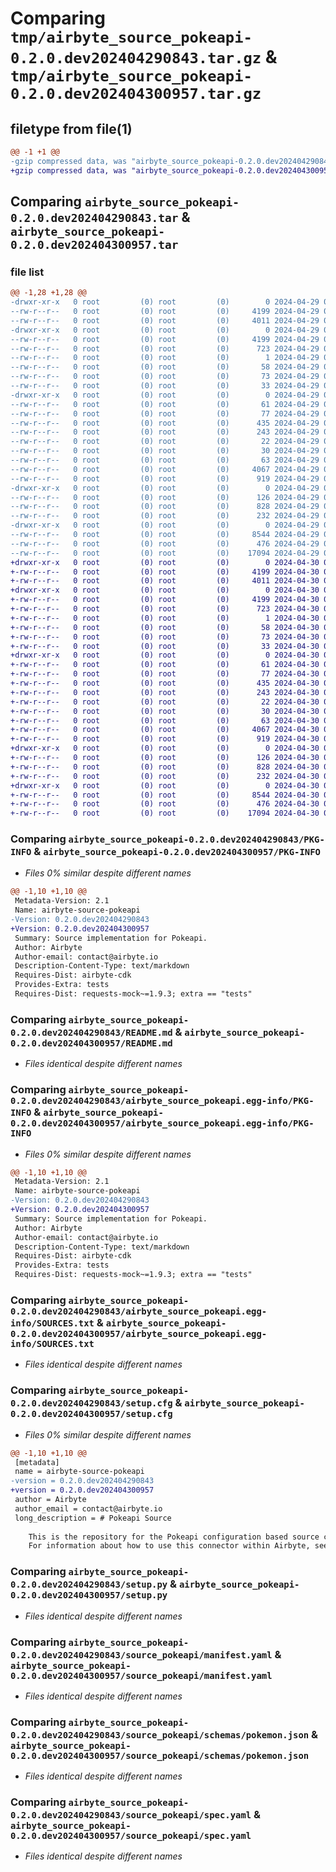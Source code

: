 # Comparing `tmp/airbyte_source_pokeapi-0.2.0.dev202404290843.tar.gz` & `tmp/airbyte_source_pokeapi-0.2.0.dev202404300957.tar.gz`

## filetype from file(1)

```diff
@@ -1 +1 @@
-gzip compressed data, was "airbyte_source_pokeapi-0.2.0.dev202404290843.tar", last modified: Mon Apr 29 08:43:38 2024, max compression
+gzip compressed data, was "airbyte_source_pokeapi-0.2.0.dev202404300957.tar", last modified: Tue Apr 30 09:57:34 2024, max compression
```

## Comparing `airbyte_source_pokeapi-0.2.0.dev202404290843.tar` & `airbyte_source_pokeapi-0.2.0.dev202404300957.tar`

### file list

```diff
@@ -1,28 +1,28 @@
-drwxr-xr-x   0 root         (0) root         (0)        0 2024-04-29 08:43:38.096856 airbyte_source_pokeapi-0.2.0.dev202404290843/
--rw-r--r--   0 root         (0) root         (0)     4199 2024-04-29 08:43:38.096856 airbyte_source_pokeapi-0.2.0.dev202404290843/PKG-INFO
--rw-r--r--   0 root         (0) root         (0)     4011 2024-04-29 08:41:05.000000 airbyte_source_pokeapi-0.2.0.dev202404290843/README.md
-drwxr-xr-x   0 root         (0) root         (0)        0 2024-04-29 08:43:38.096856 airbyte_source_pokeapi-0.2.0.dev202404290843/airbyte_source_pokeapi.egg-info/
--rw-r--r--   0 root         (0) root         (0)     4199 2024-04-29 08:43:38.000000 airbyte_source_pokeapi-0.2.0.dev202404290843/airbyte_source_pokeapi.egg-info/PKG-INFO
--rw-r--r--   0 root         (0) root         (0)      723 2024-04-29 08:43:38.000000 airbyte_source_pokeapi-0.2.0.dev202404290843/airbyte_source_pokeapi.egg-info/SOURCES.txt
--rw-r--r--   0 root         (0) root         (0)        1 2024-04-29 08:43:38.000000 airbyte_source_pokeapi-0.2.0.dev202404290843/airbyte_source_pokeapi.egg-info/dependency_links.txt
--rw-r--r--   0 root         (0) root         (0)       58 2024-04-29 08:43:38.000000 airbyte_source_pokeapi-0.2.0.dev202404290843/airbyte_source_pokeapi.egg-info/entry_points.txt
--rw-r--r--   0 root         (0) root         (0)       73 2024-04-29 08:43:38.000000 airbyte_source_pokeapi-0.2.0.dev202404290843/airbyte_source_pokeapi.egg-info/requires.txt
--rw-r--r--   0 root         (0) root         (0)       33 2024-04-29 08:43:38.000000 airbyte_source_pokeapi-0.2.0.dev202404290843/airbyte_source_pokeapi.egg-info/top_level.txt
-drwxr-xr-x   0 root         (0) root         (0)        0 2024-04-29 08:43:38.096856 airbyte_source_pokeapi-0.2.0.dev202404290843/integration_tests/
--rw-r--r--   0 root         (0) root         (0)       61 2024-04-29 08:41:05.000000 airbyte_source_pokeapi-0.2.0.dev202404290843/integration_tests/__init__.py
--rw-r--r--   0 root         (0) root         (0)       77 2024-04-29 08:41:05.000000 airbyte_source_pokeapi-0.2.0.dev202404290843/integration_tests/abnormal_state.json
--rw-r--r--   0 root         (0) root         (0)      435 2024-04-29 08:41:05.000000 airbyte_source_pokeapi-0.2.0.dev202404290843/integration_tests/acceptance.py
--rw-r--r--   0 root         (0) root         (0)      243 2024-04-29 08:41:05.000000 airbyte_source_pokeapi-0.2.0.dev202404290843/integration_tests/configured_catalog.json
--rw-r--r--   0 root         (0) root         (0)       22 2024-04-29 08:41:05.000000 airbyte_source_pokeapi-0.2.0.dev202404290843/integration_tests/invalid_config.json
--rw-r--r--   0 root         (0) root         (0)       30 2024-04-29 08:41:05.000000 airbyte_source_pokeapi-0.2.0.dev202404290843/integration_tests/sample_config.json
--rw-r--r--   0 root         (0) root         (0)       63 2024-04-29 08:41:05.000000 airbyte_source_pokeapi-0.2.0.dev202404290843/integration_tests/sample_state.json
--rw-r--r--   0 root         (0) root         (0)     4067 2024-04-29 08:43:38.096856 airbyte_source_pokeapi-0.2.0.dev202404290843/setup.cfg
--rw-r--r--   0 root         (0) root         (0)      919 2024-04-29 08:43:36.000000 airbyte_source_pokeapi-0.2.0.dev202404290843/setup.py
-drwxr-xr-x   0 root         (0) root         (0)        0 2024-04-29 08:43:38.096856 airbyte_source_pokeapi-0.2.0.dev202404290843/source_pokeapi/
--rw-r--r--   0 root         (0) root         (0)      126 2024-04-29 08:41:05.000000 airbyte_source_pokeapi-0.2.0.dev202404290843/source_pokeapi/__init__.py
--rw-r--r--   0 root         (0) root         (0)      828 2024-04-29 08:41:05.000000 airbyte_source_pokeapi-0.2.0.dev202404290843/source_pokeapi/manifest.yaml
--rw-r--r--   0 root         (0) root         (0)      232 2024-04-29 08:41:05.000000 airbyte_source_pokeapi-0.2.0.dev202404290843/source_pokeapi/run.py
-drwxr-xr-x   0 root         (0) root         (0)        0 2024-04-29 08:43:38.096856 airbyte_source_pokeapi-0.2.0.dev202404290843/source_pokeapi/schemas/
--rw-r--r--   0 root         (0) root         (0)     8544 2024-04-29 08:41:05.000000 airbyte_source_pokeapi-0.2.0.dev202404290843/source_pokeapi/schemas/pokemon.json
--rw-r--r--   0 root         (0) root         (0)      476 2024-04-29 08:41:05.000000 airbyte_source_pokeapi-0.2.0.dev202404290843/source_pokeapi/source.py
--rw-r--r--   0 root         (0) root         (0)    17094 2024-04-29 08:41:05.000000 airbyte_source_pokeapi-0.2.0.dev202404290843/source_pokeapi/spec.yaml
+drwxr-xr-x   0 root         (0) root         (0)        0 2024-04-30 09:57:34.428094 airbyte_source_pokeapi-0.2.0.dev202404300957/
+-rw-r--r--   0 root         (0) root         (0)     4199 2024-04-30 09:57:34.428094 airbyte_source_pokeapi-0.2.0.dev202404300957/PKG-INFO
+-rw-r--r--   0 root         (0) root         (0)     4011 2024-04-30 09:47:51.000000 airbyte_source_pokeapi-0.2.0.dev202404300957/README.md
+drwxr-xr-x   0 root         (0) root         (0)        0 2024-04-30 09:57:34.424094 airbyte_source_pokeapi-0.2.0.dev202404300957/airbyte_source_pokeapi.egg-info/
+-rw-r--r--   0 root         (0) root         (0)     4199 2024-04-30 09:57:34.000000 airbyte_source_pokeapi-0.2.0.dev202404300957/airbyte_source_pokeapi.egg-info/PKG-INFO
+-rw-r--r--   0 root         (0) root         (0)      723 2024-04-30 09:57:34.000000 airbyte_source_pokeapi-0.2.0.dev202404300957/airbyte_source_pokeapi.egg-info/SOURCES.txt
+-rw-r--r--   0 root         (0) root         (0)        1 2024-04-30 09:57:34.000000 airbyte_source_pokeapi-0.2.0.dev202404300957/airbyte_source_pokeapi.egg-info/dependency_links.txt
+-rw-r--r--   0 root         (0) root         (0)       58 2024-04-30 09:57:34.000000 airbyte_source_pokeapi-0.2.0.dev202404300957/airbyte_source_pokeapi.egg-info/entry_points.txt
+-rw-r--r--   0 root         (0) root         (0)       73 2024-04-30 09:57:34.000000 airbyte_source_pokeapi-0.2.0.dev202404300957/airbyte_source_pokeapi.egg-info/requires.txt
+-rw-r--r--   0 root         (0) root         (0)       33 2024-04-30 09:57:34.000000 airbyte_source_pokeapi-0.2.0.dev202404300957/airbyte_source_pokeapi.egg-info/top_level.txt
+drwxr-xr-x   0 root         (0) root         (0)        0 2024-04-30 09:57:34.424094 airbyte_source_pokeapi-0.2.0.dev202404300957/integration_tests/
+-rw-r--r--   0 root         (0) root         (0)       61 2024-04-30 09:47:51.000000 airbyte_source_pokeapi-0.2.0.dev202404300957/integration_tests/__init__.py
+-rw-r--r--   0 root         (0) root         (0)       77 2024-04-30 09:47:51.000000 airbyte_source_pokeapi-0.2.0.dev202404300957/integration_tests/abnormal_state.json
+-rw-r--r--   0 root         (0) root         (0)      435 2024-04-30 09:47:51.000000 airbyte_source_pokeapi-0.2.0.dev202404300957/integration_tests/acceptance.py
+-rw-r--r--   0 root         (0) root         (0)      243 2024-04-30 09:47:51.000000 airbyte_source_pokeapi-0.2.0.dev202404300957/integration_tests/configured_catalog.json
+-rw-r--r--   0 root         (0) root         (0)       22 2024-04-30 09:47:51.000000 airbyte_source_pokeapi-0.2.0.dev202404300957/integration_tests/invalid_config.json
+-rw-r--r--   0 root         (0) root         (0)       30 2024-04-30 09:47:51.000000 airbyte_source_pokeapi-0.2.0.dev202404300957/integration_tests/sample_config.json
+-rw-r--r--   0 root         (0) root         (0)       63 2024-04-30 09:47:51.000000 airbyte_source_pokeapi-0.2.0.dev202404300957/integration_tests/sample_state.json
+-rw-r--r--   0 root         (0) root         (0)     4067 2024-04-30 09:57:34.428094 airbyte_source_pokeapi-0.2.0.dev202404300957/setup.cfg
+-rw-r--r--   0 root         (0) root         (0)      919 2024-04-30 09:57:32.000000 airbyte_source_pokeapi-0.2.0.dev202404300957/setup.py
+drwxr-xr-x   0 root         (0) root         (0)        0 2024-04-30 09:57:34.424094 airbyte_source_pokeapi-0.2.0.dev202404300957/source_pokeapi/
+-rw-r--r--   0 root         (0) root         (0)      126 2024-04-30 09:47:51.000000 airbyte_source_pokeapi-0.2.0.dev202404300957/source_pokeapi/__init__.py
+-rw-r--r--   0 root         (0) root         (0)      828 2024-04-30 09:47:51.000000 airbyte_source_pokeapi-0.2.0.dev202404300957/source_pokeapi/manifest.yaml
+-rw-r--r--   0 root         (0) root         (0)      232 2024-04-30 09:47:51.000000 airbyte_source_pokeapi-0.2.0.dev202404300957/source_pokeapi/run.py
+drwxr-xr-x   0 root         (0) root         (0)        0 2024-04-30 09:57:34.424094 airbyte_source_pokeapi-0.2.0.dev202404300957/source_pokeapi/schemas/
+-rw-r--r--   0 root         (0) root         (0)     8544 2024-04-30 09:47:51.000000 airbyte_source_pokeapi-0.2.0.dev202404300957/source_pokeapi/schemas/pokemon.json
+-rw-r--r--   0 root         (0) root         (0)      476 2024-04-30 09:47:51.000000 airbyte_source_pokeapi-0.2.0.dev202404300957/source_pokeapi/source.py
+-rw-r--r--   0 root         (0) root         (0)    17094 2024-04-30 09:47:51.000000 airbyte_source_pokeapi-0.2.0.dev202404300957/source_pokeapi/spec.yaml
```

### Comparing `airbyte_source_pokeapi-0.2.0.dev202404290843/PKG-INFO` & `airbyte_source_pokeapi-0.2.0.dev202404300957/PKG-INFO`

 * *Files 0% similar despite different names*

```diff
@@ -1,10 +1,10 @@
 Metadata-Version: 2.1
 Name: airbyte-source-pokeapi
-Version: 0.2.0.dev202404290843
+Version: 0.2.0.dev202404300957
 Summary: Source implementation for Pokeapi.
 Author: Airbyte
 Author-email: contact@airbyte.io
 Description-Content-Type: text/markdown
 Requires-Dist: airbyte-cdk
 Provides-Extra: tests
 Requires-Dist: requests-mock~=1.9.3; extra == "tests"
```

### Comparing `airbyte_source_pokeapi-0.2.0.dev202404290843/README.md` & `airbyte_source_pokeapi-0.2.0.dev202404300957/README.md`

 * *Files identical despite different names*

### Comparing `airbyte_source_pokeapi-0.2.0.dev202404290843/airbyte_source_pokeapi.egg-info/PKG-INFO` & `airbyte_source_pokeapi-0.2.0.dev202404300957/airbyte_source_pokeapi.egg-info/PKG-INFO`

 * *Files 0% similar despite different names*

```diff
@@ -1,10 +1,10 @@
 Metadata-Version: 2.1
 Name: airbyte-source-pokeapi
-Version: 0.2.0.dev202404290843
+Version: 0.2.0.dev202404300957
 Summary: Source implementation for Pokeapi.
 Author: Airbyte
 Author-email: contact@airbyte.io
 Description-Content-Type: text/markdown
 Requires-Dist: airbyte-cdk
 Provides-Extra: tests
 Requires-Dist: requests-mock~=1.9.3; extra == "tests"
```

### Comparing `airbyte_source_pokeapi-0.2.0.dev202404290843/airbyte_source_pokeapi.egg-info/SOURCES.txt` & `airbyte_source_pokeapi-0.2.0.dev202404300957/airbyte_source_pokeapi.egg-info/SOURCES.txt`

 * *Files identical despite different names*

### Comparing `airbyte_source_pokeapi-0.2.0.dev202404290843/setup.cfg` & `airbyte_source_pokeapi-0.2.0.dev202404300957/setup.cfg`

 * *Files 0% similar despite different names*

```diff
@@ -1,10 +1,10 @@
 [metadata]
 name = airbyte-source-pokeapi
-version = 0.2.0.dev202404290843
+version = 0.2.0.dev202404300957
 author = Airbyte
 author_email = contact@airbyte.io
 long_description = # Pokeapi Source
 	
 	This is the repository for the Pokeapi configuration based source connector.
 	For information about how to use this connector within Airbyte, see [the documentation](https://docs.airbyte.com/integrations/sources/pokeapi).
```

### Comparing `airbyte_source_pokeapi-0.2.0.dev202404290843/setup.py` & `airbyte_source_pokeapi-0.2.0.dev202404300957/setup.py`

 * *Files identical despite different names*

### Comparing `airbyte_source_pokeapi-0.2.0.dev202404290843/source_pokeapi/manifest.yaml` & `airbyte_source_pokeapi-0.2.0.dev202404300957/source_pokeapi/manifest.yaml`

 * *Files identical despite different names*

### Comparing `airbyte_source_pokeapi-0.2.0.dev202404290843/source_pokeapi/schemas/pokemon.json` & `airbyte_source_pokeapi-0.2.0.dev202404300957/source_pokeapi/schemas/pokemon.json`

 * *Files identical despite different names*

### Comparing `airbyte_source_pokeapi-0.2.0.dev202404290843/source_pokeapi/spec.yaml` & `airbyte_source_pokeapi-0.2.0.dev202404300957/source_pokeapi/spec.yaml`

 * *Files identical despite different names*

